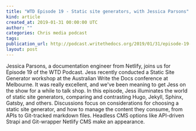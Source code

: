 ```yaml
---
title: "WTD Episode 19 - Static site generators, with Jessica Parsons"
kind: article
created_at: 2019-01-31 00:00:00 UTC
author: ""
categories: Chris media podcast
tags:
publication_url: http://podcast.writethedocs.org/2019/01/31/episode-19-static-site-generator-tools-and-ecosystem/
layout: post
---
```


Jessica Parsons, a documentation engineer from Netlify, joins us for Episode 19 of the WTD Podcast. Jess recently conducted a Static Site Generator workshop at the Australian Write the Docs conference at Melbourne. It was really excellent, and we've been meaning to get Jess on the show for a while to talk shop. In this episode, Jess illuminates the world of static site generators, comparing and contrasting Hugo, Jekyll, Sphinx, Gatsby, and others. Discussions focus on considerations for choosing a static site generator, and how to manage the content they consume, from APIs to Git-tracked markdown files. Headless CMS options like API-driven Strapi and Git-wrapper Netlify CMS make an appearance.
